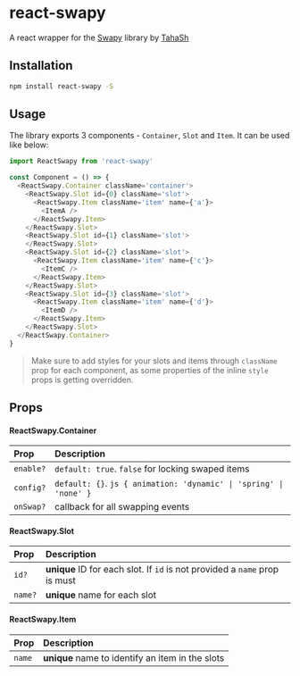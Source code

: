 # react-swapy

A react wrapper for the [Swapy](https://swapy.tahazsh.com/) library by [TahaSh](https://github.com/TahaSh)

## Installation

```bash
npm install react-swapy -S
```

## Usage 
The library exports 3 components - `Container`, `Slot` and `Item`. It can be used like below:

```js
import ReactSwapy from 'react-swapy'

const Component = () => {
  <ReactSwapy.Container className='container'>
    <ReactSwapy.Slot id={0} className='slot'>
      <ReactSwapy.Item className='item' name={'a'}>
        <ItemA />
      </ReactSwapy.Item>
    </ReactSwapy.Slot>
    <ReactSwapy.Slot id={1} className='slot'>
    </ReactSwapy.Slot>
    <ReactSwapy.Slot id={2} className='slot'>
      <ReactSwapy.Item className='item' name={'c'}>
        <ItemC />
      </ReactSwapy.Item>
    </ReactSwapy.Slot>
    <ReactSwapy.Slot id={3} className='slot'>
      <ReactSwapy.Item className='item' name={'d'}>
        <ItemD />
      </ReactSwapy.Item>
    </ReactSwapy.Slot>
  </ReactSwapy.Container>
}
```

> Make sure to add styles for your slots and items through `className` prop for each component, as some properties of the inline `style` props is getting overridden.


## Props

#### ReactSwapy.Container

| Prop            | Description                                                              |
|:--------------- | :----------------------------------------------------------------------- |
| `enable?`       | `default: true`. `false` for locking swaped items                        |
| `config?`       | `default: {}`. ```js { animation: 'dynamic' \| 'spring' \| 'none' } ```  |
| `onSwap?`       | callback for all swapping events                                         |


#### ReactSwapy.Slot

| Prop            | Description                                                              |
|:--------------- | :----------------------------------------------------------------------- |
| `id?`           | **unique** ID for each slot. If `id` is not provided a `name` prop is must   |
| `name?`         | **unique** name for each slot                                                |

#### ReactSwapy.Item

| Prop            | Description                                                              |
|:--------------- | :----------------------------------------------------------------------- |
| `name`          | **unique** name to identify an item in the slots                             |


